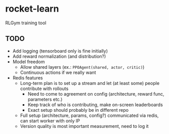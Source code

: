 # rocket-learn
RLGym training tool

## TODO
- Add logging (tensorboard only is fine initially)
- Add reward normalization (and distribution?)
- Model freedom
  - Allow shared layers (ex.: `PPOAgent(shared, actor, critic)`)
  - Continuous actions if we really want
- Redis features 
  - Long-term plan is to set up a stream and let (at least some) people contribute with rollouts
    - Need to come to agreement on config (architecture, reward func, parameters etc.)
    - Keep track of who is contributing, make on-screen leaderboards
    - Exact setup should probably be in different repo
  - Full setup (architecture, params, config?) communicated via redis, can start worker with only IP
  - Version quality is most important measurement, need to log it
